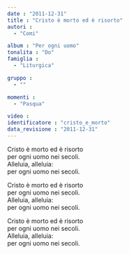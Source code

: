 ```yaml
---
date : "2011-12-31"
title : "Cristo è morto ed è risorto"
autori : 
  - "Comi"

album : "Per ogni uomo"
tonalita : "Do"
famiglia : 
  - "Liturgica"

gruppo : 
  - ""

momenti : 
  - "Pasqua"

video : 
identificatore : "cristo_e_morto"
data_revisione : "2011-12-31"
---
```

  
  
  
Cristo è morto ed è risorto  
per ogni uomo nei secoli.   
Alleluia, alleluia:   
per ogni uomo nei secoli.   
  
  
  
Cristo è morto ed è risorto  
per ogni uomo nei secoli.  
Alleluia, alleluia:   
per ogni uomo nei secoli.   
  
  
  
Cristo è morto ed è risorto  
per ogni uomo nei secoli.  
Alleluia, alleluia:   
per ogni uomo nei secoli.    
  
  
  
